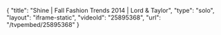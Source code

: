 {
    "title": "Shine | Fall Fashion Trends 2014 | Lord & Taylor",
    "type": "solo",
    "layout": "iframe-static",
    "videoId": "25895368",
    "url": "\/tvpembed\/25895368"
}
